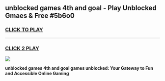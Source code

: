 
## unblocked games 4th and goal - Play Unblocked Gmaes & Free #5b6o0
<h3>
<a href="https://news.freeplayer.one?title=unblocked_games_4th_and_goal&ref=03M">CLICK TO PLAY</a></h3>
<hr>

<h3>
<a href="https://news.freeplayer.one?title=unblocked_games_4th_and_goal&ref=03M">CLICK 2 PLAY</a>
  
</h3>

<a href="https://news.freeplayer.one?title=unblocked_games_4th_and_goal&ref=03M"><img src="https://clearcache.store/games.png"></a>


**unblocked games 4th and goal games unblocked: Your Gateway to Fun and Accessible Online Gaming**
